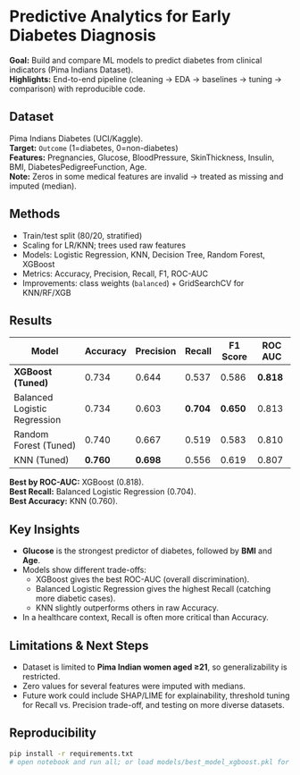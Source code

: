 
# Predictive Analytics for Early Diabetes Diagnosis

**Goal:** Build and compare ML models to predict diabetes from clinical indicators (Pima Indians Dataset).  
**Highlights:** End-to-end pipeline (cleaning → EDA → baselines → tuning → comparison) with reproducible code.

## Dataset
Pima Indians Diabetes (UCI/Kaggle).  
**Target:** `Outcome` (1=diabetes, 0=non-diabetes)  
**Features:** Pregnancies, Glucose, BloodPressure, SkinThickness, Insulin, BMI, DiabetesPedigreeFunction, Age.  
**Note:** Zeros in some medical features are invalid → treated as missing and imputed (median).

## Methods
- Train/test split (80/20, stratified)
- Scaling for LR/KNN; trees used raw features
- Models: Logistic Regression, KNN, Decision Tree, Random Forest, XGBoost
- Metrics: Accuracy, Precision, Recall, F1, ROC-AUC
- Improvements: class weights (`balanced`) + GridSearchCV for KNN/RF/XGB

## Results
| Model                        | Accuracy | Precision | Recall | F1 Score | ROC AUC |
|------------------------------|----------|-----------|--------|----------|---------|
| **XGBoost (Tuned)**          | 0.734    | 0.644     | 0.537  | 0.586    | **0.818** |
| Balanced Logistic Regression | 0.734    | 0.603     | **0.704** | **0.650** | 0.813 |
| Random Forest (Tuned)        | 0.740    | 0.667     | 0.519  | 0.583    | 0.810 |
| KNN (Tuned)                  | **0.760**| **0.698** | 0.556  | 0.619    | 0.807 |

**Best by ROC-AUC:** XGBoost (0.818).  
**Best Recall:** Balanced Logistic Regression (0.704).  
**Best Accuracy:** KNN (0.760).  

## Key Insights
- **Glucose** is the strongest predictor of diabetes, followed by **BMI** and **Age**.  
- Models show different trade-offs:  
  - XGBoost gives the best ROC-AUC (overall discrimination).  
  - Balanced Logistic Regression gives the highest Recall (catching more diabetic cases).  
  - KNN slightly outperforms others in raw Accuracy.  
- In a healthcare context, Recall is often more critical than Accuracy.

## Limitations & Next Steps
- Dataset is limited to **Pima Indian women aged ≥21**, so generalizability is restricted.  
- Zero values for several features were imputed with medians.  
- Future work could include SHAP/LIME for explainability, threshold tuning for Recall vs. Precision trade-off, and testing on more diverse datasets.

## Reproducibility
```bash
pip install -r requirements.txt
# open notebook and run all; or load models/best_model_xgboost.pkl for inference
